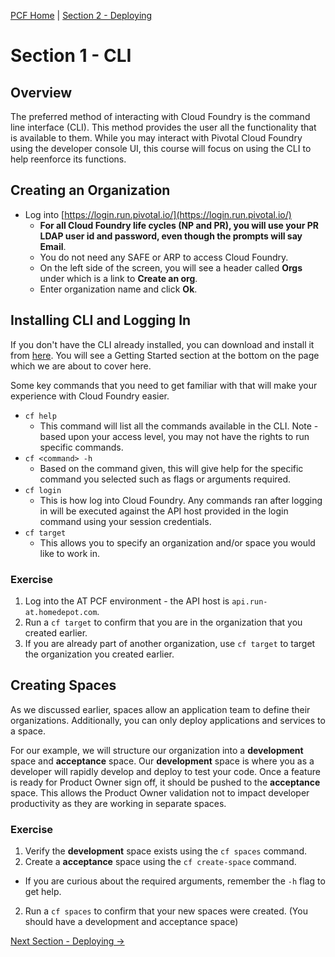 [PCF Home](README.md) | [Section 2 - Deploying](DeployingBasics.md)

# Section 1 - CLI

## Overview

The preferred method of interacting with Cloud Foundry is the command line interface (CLI).  This method provides the user all the functionality that is available to them.  While you may interact with Pivotal Cloud Foundry using the developer console UI, this course will focus on using the CLI to help reenforce its functions.

## Creating an Organization

* Log into [https://login.run.pivotal.io/](https://login.run.pivotal.io/)
  * **For all Cloud Foundry life cycles (NP and PR), you will use your PR LDAP user id and password, even though the prompts will say Email**.
  * You do not need any SAFE or ARP to access Cloud Foundry.
  * On the left side of the screen, you will see a header called **Orgs** under which is a link to **Create an org**.  
  * Enter organization name and click **Ok**.

## Installing CLI and Logging In

If you don't have the CLI already installed, you can download and install it from [here](https://apps.run-at.homedepot.com/tools). You will see a Getting Started section at the bottom on the page which we are about to cover here.

Some key commands that you need to get familiar with that will make your experience with Cloud Foundry easier.

* `cf help`
  * This command will list all the commands available in the CLI.  Note - based upon your access level, you may not have the rights to run specific commands.  
* `cf <command> -h`
  * Based on the command given, this will give help for the specific command you selected such as flags or arguments required.
* `cf login`
  * This is how log into Cloud Foundry.  Any commands ran after logging in will be executed against the API host provided in the login command using your session credentials.
* `cf target`
  * This allows you to specify an organization and/or space you would like to work in.  

### Exercise
1. Log into the AT PCF environment - the API host is `api.run-at.homedepot.com`.
2. Run a `cf target` to confirm that you are in the organization that you created earlier.  
  1. If you are already part of another organization, use `cf target` to target the organization you created earlier.

## Creating Spaces

As we discussed earlier, spaces allow an application team to define their organizations.  Additionally, you can only deploy applications and services to a space.

For our example, we will structure our organization into a **development** space and **acceptance** space.  Our **development** space is where you as a developer will rapidly develop and deploy to test your code.  Once a feature is ready for Product Owner sign off, it should be pushed to the **acceptance** space.  This allows the Product Owner validation not to impact developer productivity as they are working in separate spaces.

### Exercise

1. Verify the **development** space exists using the `cf spaces` command.
2. Create a **acceptance** space using the `cf create-space` command.
  * If you are curious about the required arguments, remember the `-h` flag to get help.
2. Run a `cf spaces` to confirm that your new spaces were created. (You should have a development and acceptance space)

[Next Section - Deploying ->](DeployingBasics.md)
